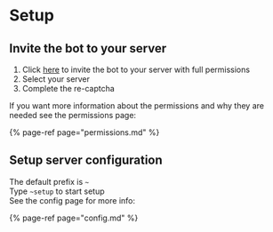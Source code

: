 # Setup

## Invite the bot to your server

1. Click [here](https://discord.com/api/oauth2/authorize?client_id=735395698278924359&permissions=388176&scope=bot) to invite the bot to your server with full permissions
2. Select your server
3. Complete the re-captcha

If you want more information about the permissions and why they are needed see the permissions page:

{% page-ref page="permissions.md" %}



## Setup server configuration

The default prefix is `~`  
Type `~setup` to start setup  
See the config page for more info:

{% page-ref page="config.md" %}

